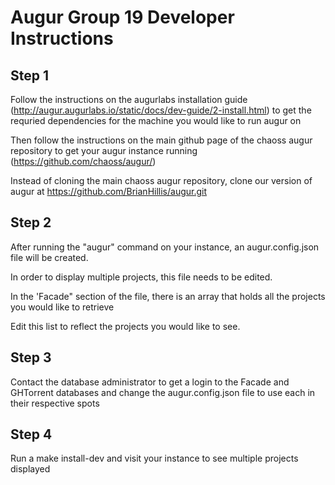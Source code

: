 # Augur Group 19 Developer Instructions

## Step 1 

Follow the instructions on the augurlabs installation guide (http://augur.augurlabs.io/static/docs/dev-guide/2-install.html)  to get the requried dependencies for the machine you would like to run augur on

Then follow the instructions on the main github page of the chaoss augur repository to get your augur instance running (https://github.com/chaoss/augur/)

Instead of cloning the main chaoss augur repository, clone our version of augur at https://github.com/BrianHillis/augur.git

## Step 2

After running the "augur" command on your instance, an augur.config.json file will be created. 

In order to display multiple projects, this file needs to be edited. 

In the 'Facade" section of the file, there is an array that holds all the projects you would like to retrieve

Edit this list to reflect the projects you would like to see. 

## Step 3

Contact the database administrator to get a login to the Facade and GHTorrent databases and change the augur.config.json file to use each in their respective spots

## Step 4

Run a make install-dev and visit your instance to see multiple projects displayed 
